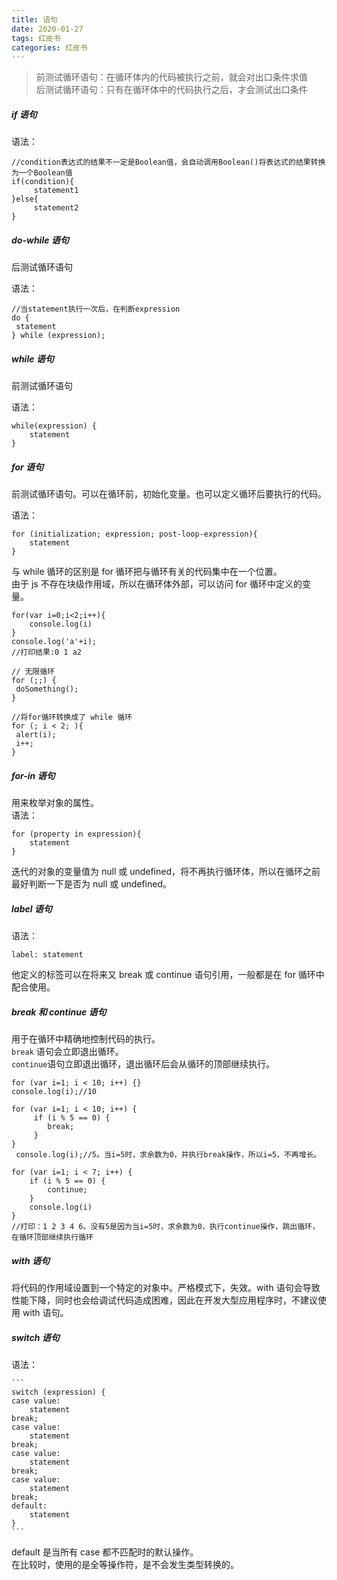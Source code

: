 ```yaml
---
title: 语句
date: 2020-01-27
tags: 红皮书
categories: 红皮书
---
```


> 前测试循环语句：在循环体内的代码被执行之前，就会对出口条件求值</br>
> 后测试循环语句：只有在循环体中的代码执行之后，才会测试出口条件

##### if 语句

语法：

```
//condition表达式的结果不一定是Boolean值，会自动调用Boolean()将表达式的结果转换为一个Boolean值
if(condition){
     statement1
}else{
     statement2
}
```

##### do-while 语句

后测试循环语句 </br>

语法：

```
//当statement执行一次后，在判断expression
do {
 statement
} while (expression);
```

##### while 语句

前测试循环语句 </br>

语法：

```
while(expression) {
    statement
}
```

##### for 语句

前测试循环语句。可以在循环前，初始化变量。也可以定义循环后要执行的代码。</br>

语法：

```
for (initialization; expression; post-loop-expression){
    statement
}
```

与 while 循环的区别是 for 循环把与循环有关的代码集中在一个位置。</br>
由于 js 不存在块级作用域，所以在循环体外部，可以访问 for 循环中定义的变量。

```
for(var i=0;i<2;i++){
    console.log(i)
}
console.log('a'+i);
//打印结果:0 1 a2

// 无限循环
for (;;) {
 doSomething();
}

//将for循环转换成了 while 循环
for (; i < 2; ){
 alert(i);
 i++;
}
```

##### for-in 语句

用来枚举对象的属性。</br>
语法：

```
for (property in expression){
    statement
}
```

迭代的对象的变量值为 null 或 undefined，将不再执行循环体，所以在循环之前最好判断一下是否为 null 或 undefined。

##### label 语句

语法：

```
label: statement
```

他定义的标签可以在将来又 break 或 continue 语句引用，一般都是在 for 循环中配合使用。

##### break 和 continue 语句

用于在循环中精确地控制代码的执行。</br>
`break` 语句会立即退出循环。</br>
`continue`语句立即退出循环，退出循环后会从循环的顶部继续执行。

```
for (var i=1; i < 10; i++) {}
console.log(i);//10

for (var i=1; i < 10; i++) {
     if (i % 5 == 0) {
        break;
     }
}
 console.log(i);//5。当i=5时，求余数为0，并执行break操作，所以i=5，不再增长。

for (var i=1; i < 7; i++) {
    if (i % 5 == 0) {
        continue;
    }
    console.log(i)
}
//打印：1 2 3 4 6。没有5是因为当i=5时，求余数为0，执行continue操作，跳出循环，在循环顶部继续执行循环

```

##### with 语句

将代码的作用域设置到一个特定的对象中。严格模式下，失效。with 语句会导致性能下降，同时也会给调试代码造成困难，因此在开发大型应用程序时，不建议使用 with 语句。

##### switch 语句

语法：

    ```
    switch (expression) {
    case value:
        statement
    break;
    case value:
        statement
    break;
    case value:
        statement
    break;
    case value:
        statement
    break;
    default:
        statement
    }
    ```

default 是当所有 case 都不匹配时的默认操作。</br>
在比较时，使用的是全等操作符，是不会发生类型转换的。
